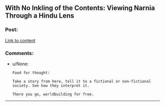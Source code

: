 ## With No Inkling of the Contents: Viewing Narnia Through a Hindu Lens

### Post:

[Link to content](http://www.mantlethought.org/world-literature/no-inkling-contents-viewing-narnia-through-hindu-lens)

### Comments:

- u/None:
  ```
  Food for thought:

  Take a story from here, tell it to a fictional or non-fictional society. See how they interpret it.

  There you go, worldbuilding for free.
  ```

---

